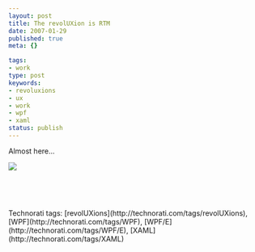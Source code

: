 ```yaml
---
layout: post
title: The revolUXion is RTM
date: 2007-01-29
published: true
meta: {}

tags:
- work
type: post
keywords:
- revoluxions
- ux
- work
- wpf
- xaml
status: publish
---
```



Almost here...



[![](http://blog.andyeick.com/content/binary/WindowsLiveWriter/TherevolUXionisRTM_E54A/rux_small%5B2%5D.jpg)](http://ux.nukeation.com)



 



 

 <div class="wlWriterSmartContent" style="padding-right: 0px;padding-left: 0px;padding-bottom: 0px;margin: 0px;padding-top: 0px">Technorati tags: [revolUXions](http://technorati.com/tags/revolUXions), [WPF](http://technorati.com/tags/WPF), [WPF/E](http://technorati.com/tags/WPF/E), [XAML](http://technorati.com/tags/XAML)</div>
